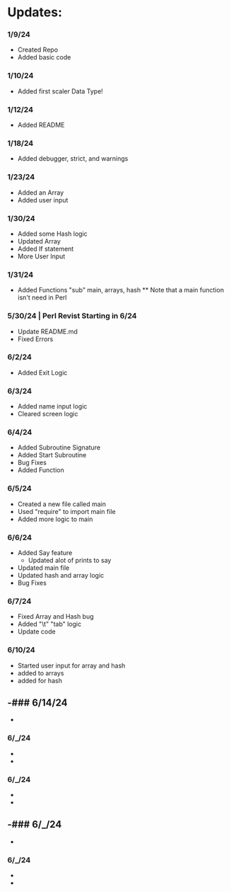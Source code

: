# Updates:

### 1/9/24
- Created Repo
- Added basic code

### 1/10/24
- Added first scaler Data Type!

### 1/12/24
- Added README

### 1/18/24
- Added debugger, strict, and warnings

### 1/23/24
- Added an Array
- Added user input

### 1/30/24
- Added some Hash logic
- Updated Array
- Added If statement
- More User Input

### 1/31/24
- Added Functions "sub"
    main, arrays, hash 
    ** Note that a main function isn't need in Perl

### 5/30/24 | Perl Revist Starting in 6/24
- Update README.md
- Fixed Errors

### 6/2/24
- Added Exit Logic

### 6/3/24
- Added name input logic 
- Cleared screen logic

### 6/4/24
- Added Subroutine Signature
- Added Start Subroutine
- Bug Fixes
- Added Function

### 6/5/24
- Created a new file called main
- Used "require" to import main file
- Added more logic to main

### 6/6/24
- Added Say feature
    - Updated alot of prints to say
- Updated main file
- Updated hash and array logic 
- Bug Fixes

### 6/7/24
- Fixed Array and Hash bug
- Added "\t" "tab" logic
- Update code

### 6/10/24
- Started user input for array and hash
- added to arrays
- added for hash

-### 6/14/24
- 
-

### 6/_/24
- 
-
### 6/_/24
- 
-

-### 6/_/24
- 
-

### 6/_/24
- 
-